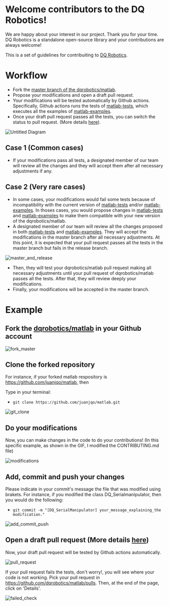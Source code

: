 # Welcome contributors to the DQ Robotics!

We are happy about your interest in our project. Thank you for your time. DQ Robotics is a standalone open-source library and your contributions are always welcome!

This is a set of guidelines for contribuiting to [DQ Robotics](https://dqrobotics.github.io/).

# Workflow

- Fork the [master branch of the dqrobotics/matlab](https://github.com/dqrobotics/matlab).
- Propose your modifications and open a draft pull request.
- Your modifications will be tested automatically by Github actions. Specifically, Github actions runs the tests of [matlab-tests](https://github.com/dqrobotics/matlab-tests), which executes all the examples of [matlab-examples](https://github.com/dqrobotics/matlab-examples). 
- Once your draft pull request passes all the tests, you can switch the status to pull request. (More details [here](https://github.blog/2019-02-14-introducing-draft-pull-requests/)).

![Untitled Diagram](https://user-images.githubusercontent.com/23158313/150255548-b4475747-444e-4530-9b20-def1655bb4f9.png)

## Case 1 (Common cases)

- If your modifications pass all tests, a designated member of our team will review all the changes and they will accept them after all necessary adjustments if any. 

## Case 2 (Very rare cases)

- In some cases, your modifications would fail some tests because of incompatibility with the current version of [matlab-tests](https://github.com/dqrobotics/matlab-tests) and/or [matlab-examples](https://github.com/dqrobotics/matlab-examples). In thoses cases, you would propose changes in [matlab-tests](https://github.com/dqrobotics/matlab-tests) and [matlab-examples](https://github.com/dqrobotics/matlab-examples) to make them compatible with your new version of the dqrobotics/matlab. 
- A designated member of our team will review all the changes proposed in both [matlab-tests](https://github.com/dqrobotics/matlab-tests) and [matlab-examples](https://github.com/dqrobotics/matlab-examples). They will accept the modifications in the master branch after all necessary adjustments. At this point, it is expected that your pull request passes all the tests in the master branch but fails in the release branch.

![master_and_release](https://user-images.githubusercontent.com/23158313/150379489-cabc85bb-dbe4-41be-a405-7b254a36092a.png)

- Then, they will test your dqrobotics/matlab pull request making all necessary adjustments until your pull request of dqrobotics/matlab passes all the tests. After that, they will review deeply your modifications. 
- Finally, your modifications will be accepted in the master branch.

# Example

## Fork the [dqrobotics/matlab](https://github.com/dqrobotics/matlab) in your Github account

![fork_master](https://user-images.githubusercontent.com/23158313/149602838-133f6c09-2e16-418e-8ab6-47fb36a91056.gif)

## Clone the forked repository

For instance, if your forked matlab respository is https://github.com/juanjqo/matlab, then

Type in your terminal:

- `git clone https://github.com/juanjqo/matlab.git`

![git_clone](https://user-images.githubusercontent.com/23158313/149603381-78732b55-2794-4be9-9a12-b7062d0649b5.gif)

## Do your modifications

Now, you can make changes in the code to do your contributions!
(In this specific example, as shown in the GIF, I modified the CONTRIBUTING.md file)

![modifications](https://user-images.githubusercontent.com/23158313/149604028-915d9325-e52a-4378-ba58-17b7fe1a7a81.gif)

## Add, commit and push your changes

Please indicate in your commit's message the file that was modified using brakets. For instance, if you modified the class DQ_Serialmanipulator, then you would do the following:

- `git commit -m "[DQ_SerialManipulator] your_message_explaining_the modification."`

![add_commit_push](https://user-images.githubusercontent.com/23158313/149603960-d69a8202-a3b1-4af5-a2d8-e1197cc26a81.gif)

## Open a draft pull request (More details [here](https://github.blog/2019-02-14-introducing-draft-pull-requests/))

Now, your draft pull request will be tested by Github actions automatically. 

![pull_request](https://user-images.githubusercontent.com/23158313/149604338-52f3ba35-ef25-440a-8bc8-75194c32130e.gif)

If your pull request fails the tests, don't worry!, you will see where your code is not working. Pick your pull request in https://github.com/dqrobotics/matlab/pulls. Then, at the end of the page, click on 'Details'.

![failed_check](https://user-images.githubusercontent.com/23158313/149604965-677f783f-64af-4120-966a-0461c85f9418.gif)
